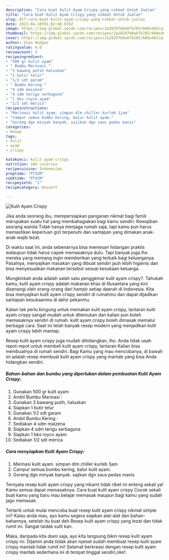 ```yaml
---
description: "Cara buat Kulit Ayam Crispy yang nikmat Untuk Jualan"
title: "Cara buat Kulit Ayam Crispy yang nikmat Untuk Jualan"
slug: 817-cara-buat-kulit-ayam-crispy-yang-nikmat-untuk-jualan
date: 2021-04-18T01:02:00.078Z
image: https://img-global.cpcdn.com/recipes/2a28297b0a87b285/680x482cq70/kulit-ayam-crispy-foto-resep-utama.jpg
thumbnail: https://img-global.cpcdn.com/recipes/2a28297b0a87b285/680x482cq70/kulit-ayam-crispy-foto-resep-utama.jpg
cover: https://img-global.cpcdn.com/recipes/2a28297b0a87b285/680x482cq70/kulit-ayam-crispy-foto-resep-utama.jpg
author: Glen Hodges
ratingvalue: 4.6
reviewcount: 3
recipeingredient:
- "500 gr kulit ayam"
- " Bumbu Marinasi "
- "3 bawang putih haluskan"
- "1 butir telur"
- "1/2 sdt garam"
- " Bumbu Kering "
- "4 sdm maizena"
- "4 sdm terigu serbaguna"
- "1 bks royco ayam"
- "1/2 sdt merica"
recipeinstructions:
- "Marinasi kulit ayam. simpan dlm chiller kurleb 1jam"
- "Campur semua bumbu kering, balur kulit ayam."
- "Goreng dgn minyak banyak. sajikan dgn saus pedas manis"
categories:
- Resep
tags:
- kulit
- ayam
- crispy

katakunci: kulit ayam crispy 
nutrition: 184 calories
recipecuisine: Indonesian
preptime: "PT32M"
cooktime: "PT42M"
recipeyield: "1"
recipecategory: Dessert

---
```



![Kulit Ayam Crispy](https://img-global.cpcdn.com/recipes/2a28297b0a87b285/680x482cq70/kulit-ayam-crispy-foto-resep-utama.jpg)

Jika anda seorang ibu, mempersiapkan panganan nikmat bagi famili merupakan suatu hal yang membahagiakan bagi kamu sendiri. Kewajiban seorang  wanita Tidak hanya menjaga rumah saja, tapi kamu pun harus memastikan keperluan gizi terpenuhi dan santapan yang dimakan anak-anak wajib lezat.

Di waktu  saat ini, anda sebenarnya bisa memesan hidangan praktis walaupun tidak harus capek memasaknya dulu. Tapi banyak juga lho mereka yang memang ingin memberikan yang terbaik bagi keluarganya. Pasalnya, menyajikan masakan yang dibuat sendiri jauh lebih higienis dan bisa menyesuaikan makanan tersebut sesuai kesukaan keluarga. 



Mungkinkah anda adalah salah satu penggemar kulit ayam crispy?. Tahukah kamu, kulit ayam crispy adalah makanan khas di Nusantara yang kini disenangi oleh orang-orang dari hampir setiap daerah di Indonesia. Kita bisa menyajikan kulit ayam crispy sendiri di rumahmu dan dapat dijadikan santapan kesukaanmu di akhir pekanmu.

Kalian tak perlu bingung untuk memakan kulit ayam crispy, lantaran kulit ayam crispy sangat mudah untuk ditemukan dan kalian pun boleh memasaknya sendiri di rumah. kulit ayam crispy boleh dimasak memalui berbagai cara. Saat ini telah banyak resep modern yang menjadikan kulit ayam crispy lebih mantap.

Resep kulit ayam crispy juga mudah dihidangkan, lho. Anda tidak usah repot-repot untuk membeli kulit ayam crispy, lantaran Kalian bisa membuatnya di rumah sendiri. Bagi Kamu yang mau mencobanya, di bawah ini adalah resep membuat kulit ayam crispy yang mantab yang bisa Anda hidangkan sendiri.

<!--inarticleads1-->

##### Bahan-bahan dan bumbu yang diperlukan dalam pembuatan Kulit Ayam Crispy:

1. Gunakan 500 gr kulit ayam
1. Ambil  Bumbu Marinasi :
1. Gunakan 3 bawang putih, haluskan
1. Siapkan 1 butir telur
1. Gunakan 1/2 sdt garam
1. Ambil  Bumbu Kering :
1. Sediakan 4 sdm maizena
1. Siapkan 4 sdm terigu serbaguna
1. Siapkan 1 bks royco ayam
1. Sediakan 1/2 sdt merica




<!--inarticleads2-->

##### Cara menyiapkan Kulit Ayam Crispy:

1. Marinasi kulit ayam. simpan dlm chiller kurleb 1jam
1. Campur semua bumbu kering, balur kulit ayam.
1. Goreng dgn minyak banyak. sajikan dgn saus pedas manis




Ternyata resep kulit ayam crispy yang nikamt tidak ribet ini enteng sekali ya! Kamu semua dapat memasaknya. Cara buat kulit ayam crispy Cocok sekali buat kamu yang baru mau belajar memasak maupun bagi kamu yang sudah jago memasak.

Tertarik untuk mulai mencoba buat resep kulit ayam crispy nikmat simple ini? Kalau anda mau, ayo kamu segera siapkan alat-alat dan bahan-bahannya, setelah itu buat deh Resep kulit ayam crispy yang lezat dan tidak rumit ini. Sangat taidak sulit kan. 

Maka, daripada kita diam saja, ayo kita langsung bikin resep kulit ayam crispy ini. Dijamin anda tiidak akan nyesel sudah membuat resep kulit ayam crispy mantab tidak rumit ini! Selamat berkreasi dengan resep kulit ayam crispy mantab sederhana ini di tempat tinggal sendiri,oke!.

